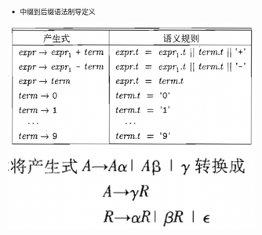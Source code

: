 * 中缀到后缀语法制导定义

![image](https://github.com/lihanruiwork/doc/blob/main/%E7%BC%96%E8%AF%91%E5%8E%9F%E7%90%86.png)
![image](https://github.com/lihanruiwork/doc/blob/main/%E5%B7%A6%E9%80%92%E5%BD%92%E8%BD%AC%E5%8C%96.png)
